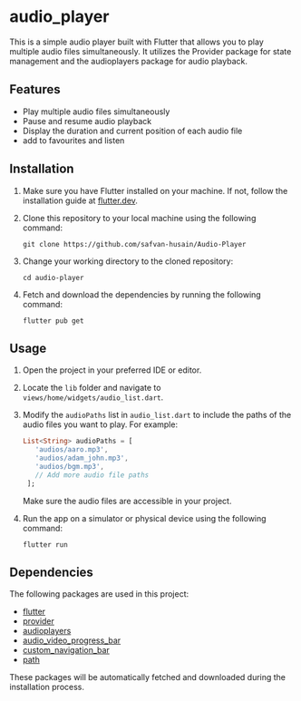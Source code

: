 # audio_player

This is a simple audio player built with Flutter that allows you to play multiple audio files simultaneously. It utilizes the Provider package for state management and the audioplayers package for audio playback.

## Features

- Play multiple audio files simultaneously
- Pause and resume audio playback
- Display the duration and current position of each audio file
- add to favourites and listen

## Installation

1. Make sure you have Flutter installed on your machine. If not, follow the installation guide at [flutter.dev](https://flutter.dev/docs/get-started/install).

2. Clone this repository to your local machine using the following command:

   ```shell
   git clone https://github.com/safvan-husain/Audio-Player
   ```

3. Change your working directory to the cloned repository:

   ```shell
   cd audio-player
   ```

4. Fetch and download the dependencies by running the following command:

   ```shell
   flutter pub get
   ```

## Usage

1. Open the project in your preferred IDE or editor.

2. Locate the `lib` folder and navigate to `views/home/widgets/audio_list.dart`.

3. Modify the `audioPaths` list in `audio_list.dart` to include the paths of the audio files you want to play. For example:

   ```dart
   List<String> audioPaths = [
      'audios/aaro.mp3',
      'audios/adam_john.mp3',
      'audios/bgm.mp3',
      // Add more audio file paths
    ];
   ```

   Make sure the audio files are accessible in your project.

4. Run the app on a simulator or physical device using the following command:

   ```shell
   flutter run
   ```

## Dependencies

The following packages are used in this project:

- [flutter](https://pub.dev/packages/flutter)
- [provider](https://pub.dev/packages/provider)
- [audioplayers](https://pub.dev/packages/audioplayers)
- [audio_video_progress_bar](https://pub.dev/packages/audio_video_progress_bar)
- [custom_navigation_bar](https://pub.dev/packages/custom_navigation_bar)
- [path](https://pub.dev/packages/path)

These packages will be automatically fetched and downloaded during the installation process.



